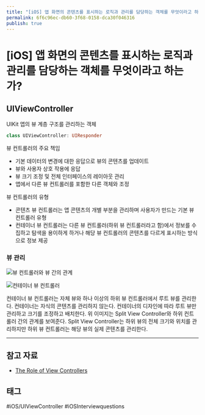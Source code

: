```yaml
---
title: "[iOS] 앱 화면의 콘텐츠를 표시하는 로직과 관리를 담당하는 객체를 무엇이라고 하는가?"
permalink: 6f6c96ec-db60-3f68-0158-dca30f046316
publish: true
---
```


# \[iOS] 앱 화면의 콘텐츠를 표시하는 로직과 관리를 담당하는 객체를 무엇이라고 하는가?

## UIViewController

UIKit 앱의 뷰 계층 구조를 관리하는 객체

```swift
class UIViewController: UIResponder
```

뷰 컨트롤러의 주요 책임
- 기본 데이터의 변경에 대한 응답으로 뷰의 콘텐츠를 업데이트
- 뷰와 사용자 상호 작용에 응답
- 뷰 크기 조정 및 전체 인터페이스의 레이아웃 관리
- 앱에서 다른 뷰 컨트롤러를 포함한 다른 객체와 조정

뷰 컨트롤러의 유형
- 콘텐츠 뷰 컨트롤러는 앱 콘텐츠의 개별 부분을 관리하며 사용자가 만드는 기본 뷰 컨트롤러 유형
- 컨테이너 뷰 컨트롤러는 다른 뷰 컨트롤러(하위 뷰 컨트롤러라고 함)에서 정보를 수집하고 탐색을 용이하게 하거나 해당 뷰 컨트롤러의 콘텐츠를 다르게 표시하는 방식으로 정보 제공

### 뷰 관리

![뷰 컨트롤러와 뷰 간의 관계](https://developer.apple.com/library/archive/featuredarticles/ViewControllerPGforiPhoneOS/Art/VCPG_ControllerHierarchy_fig_1-1_2x.png)

![컨테이너 뷰 컨트롤러](https://developer.apple.com/library/archive/featuredarticles/ViewControllerPGforiPhoneOS/Art/VCPG_ContainerViewController_fig_1-2_2x.png)

컨테이너 뷰 컨트롤러는 자체 뷰와 하나 이상의 하위 뷰 컨트롤러에서 루트 뷰를 관리한다. 컨테이너는 자식의 콘텐츠를 관리하지 않는다. 컨테이너의 디자인에 따라 루트 뷰만 관리하고 크기를 조정하고 배치한다. 위 이미지는 Split View Controller와 하위 컨트롤러 간의 관계를 보여준다. Split View Controller는 하위 뷰의 전체 크기와 위치를 관리하지만 하위 뷰 컨트롤러는 해당 뷰의 실제 콘텐츠를 관리한다.

---

## 참고 자료

- [The Role of View Controllers](https://developer.apple.com/library/archive/featuredarticles/ViewControllerPGforiPhoneOS/index.html#//apple_ref/doc/uid/TP40007457)

## 태그

#iOS/UIViewController #iOSInterviewquestions